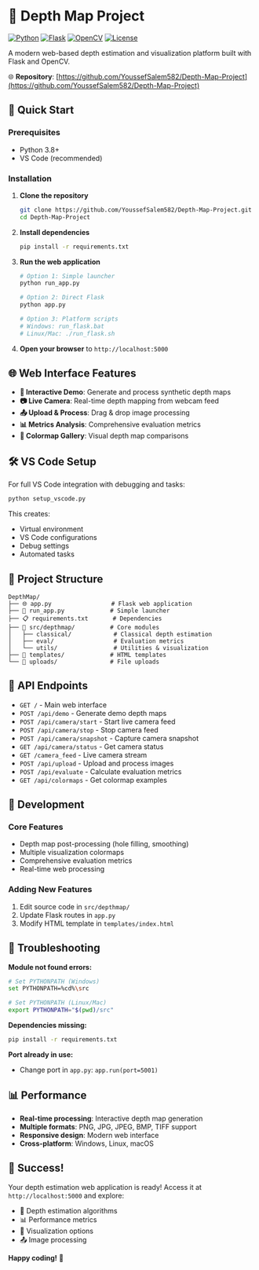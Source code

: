 # 🎯 Depth Map Project

[![Python](https://img.shields.io/badge/Python-3.8%2B-blue.svg)](https://python.org)
[![Flask](https://img.shields.io/badge/Flask-2.0%2B-green.svg)](https://flask.palletsprojects.com/)
[![OpenCV](https://img.shields.io/badge/OpenCV-4.0%2B-red.svg)](https://opencv.org)
[![License](https://img.shields.io/badge/License-MIT-yellow.svg)](LICENSE)

A modern web-based depth estimation and visualization platform built with Flask and OpenCV.

🌐 **Repository**: [https://github.com/YoussefSalem582/Depth-Map-Project](https://github.com/YoussefSalem582/Depth-Map-Project)

## 🚀 Quick Start

### Prerequisites
- Python 3.8+
- VS Code (recommended)

### Installation

1. **Clone the repository**
   ```bash
   git clone https://github.com/YoussefSalem582/Depth-Map-Project.git
   cd Depth-Map-Project
   ```

2. **Install dependencies**
   ```bash
   pip install -r requirements.txt
   ```

3. **Run the web application**
   ```bash
   # Option 1: Simple launcher
   python run_app.py
   
   # Option 2: Direct Flask
   python app.py
   
   # Option 3: Platform scripts
   # Windows: run_flask.bat
   # Linux/Mac: ./run_flask.sh
   ```

4. **Open your browser** to `http://localhost:5000`

## 🌐 Web Interface Features

- **📱 Interactive Demo**: Generate and process synthetic depth maps
- **📷 Live Camera**: Real-time depth mapping from webcam feed
- **📤 Upload & Process**: Drag & drop image processing
- **📊 Metrics Analysis**: Comprehensive evaluation metrics
- **🎨 Colormap Gallery**: Visual depth map comparisons

## 🛠️ VS Code Setup

For full VS Code integration with debugging and tasks:

```bash
python setup_vscode.py
```

This creates:
- Virtual environment
- VS Code configurations
- Debug settings
- Automated tasks

## 📁 Project Structure

```
DepthMap/
├── 🌐 app.py                 # Flask web application
├── 🚀 run_app.py             # Simple launcher
├── 📋 requirements.txt       # Dependencies
├── 📁 src/depthmap/          # Core modules
│   ├── classical/            # Classical depth estimation
│   ├── eval/                 # Evaluation metrics
│   └── utils/                # Utilities & visualization
├── 📁 templates/             # HTML templates
└── 📁 uploads/               # File uploads
```

## 🎯 API Endpoints

- `GET /` - Main web interface
- `POST /api/demo` - Generate demo depth maps
- `POST /api/camera/start` - Start live camera feed
- `POST /api/camera/stop` - Stop camera feed
- `POST /api/camera/snapshot` - Capture camera snapshot
- `GET /api/camera/status` - Get camera status
- `GET /camera_feed` - Live camera stream
- `POST /api/upload` - Upload and process images
- `POST /api/evaluate` - Calculate evaluation metrics
- `GET /api/colormaps` - Get colormap examples

## 🔧 Development

### Core Features
- Depth map post-processing (hole filling, smoothing)
- Multiple visualization colormaps
- Comprehensive evaluation metrics
- Real-time web processing

### Adding New Features
1. Edit source code in `src/depthmap/`
2. Update Flask routes in `app.py`
3. Modify HTML template in `templates/index.html`

## 🐛 Troubleshooting

**Module not found errors:**
```bash
# Set PYTHONPATH (Windows)
set PYTHONPATH=%cd%\src

# Set PYTHONPATH (Linux/Mac)
export PYTHONPATH="$(pwd)/src"
```

**Dependencies missing:**
```bash
pip install -r requirements.txt
```

**Port already in use:**
- Change port in `app.py`: `app.run(port=5001)`

## 📊 Performance

- **Real-time processing**: Interactive depth map generation
- **Multiple formats**: PNG, JPG, JPEG, BMP, TIFF support
- **Responsive design**: Modern web interface
- **Cross-platform**: Windows, Linux, macOS

## 🎉 Success!

Your depth estimation web application is ready! Access it at `http://localhost:5000` and explore:

- 🔬 Depth estimation algorithms
- 📊 Performance metrics
- 🎨 Visualization options
- 📤 Image processing

**Happy coding!** 🚀 